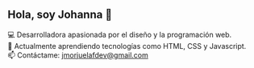 ## Hola, soy Johanna 👋  
💻 Desarrolladora apasionada por el diseño y la programación web.  
🌱 Actualmente aprendiendo tecnologías como HTML, CSS y Javascript.  
📫 Contáctame: jmorjuelafdev@gmail.com 

<!---
jmorjuelafdev/jmorjuelafdev is a ✨ special ✨ repository because its `README.md` (this file) appears on your GitHub profile.
You can click the Preview link to take a look at your changes.
--->
